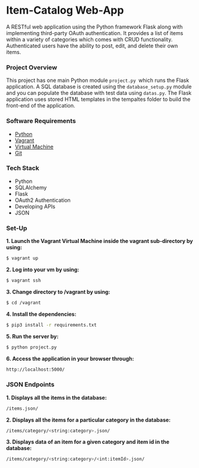  # Item-Catalog Web-App
A RESTful web application using the Python framework Flask along with implementing third-party OAuth authentication. It provides a list of items within a variety of categories which comes with CRUD functionality. Authenticated users have the ability to post, edit, and delete their own items.
### Project Overview
This project has one main Python module ```project.py ```which runs the Flask application. A SQL database is created using the ```database_setup.py``` module and you can populate the database with test data using ```datas.py```. The Flask application uses stored HTML templates in the tempaltes folder to build the front-end of the application. 

### Software Requirements
- [Python](https://www.python.org/)
- [Vagrant](https://www.vagrantup.com/)
- [Virtual Machine](https://www.virtualbox.org/wiki/Download_Old_Builds_5_1)
- [Git](https://git-scm.com/downloads)

### Tech Stack
- Python
- SQLAlchemy
- Flask
- OAuth2 Authentication
- Developing APIs
- JSON



### Set-Up
**1. Launch the  Vagrant Virtual Machine inside the vagrant sub-directory by       using:**
 ```sh
$ vagrant up
```
**2. Log into your vm by using:**
```sh
$ vagrant ssh
```
**3. Change directory to /vagrant by using:**
```sh
$ cd /vagrant
```
**4. Install the dependencies:**
```sh
$ pip3 install -r requirements.txt
```
**5. Run the server by:**
```sh
$ python project.py
```
**6. Access the application in your browser through:**
```sh
http://localhost:5000/
```

### JSON Endpoints
**1. Displays all the items in the database:**
```sh
/items.json/
```
**2. Displays all the items for a particular category in the database:**
```sh
/items/category/<string:category>.json/
```
**3. Displays data of an item for a given category and item id in the database:**
```sh
/items/category/<string:category>/<int:itemId>.json/
```

